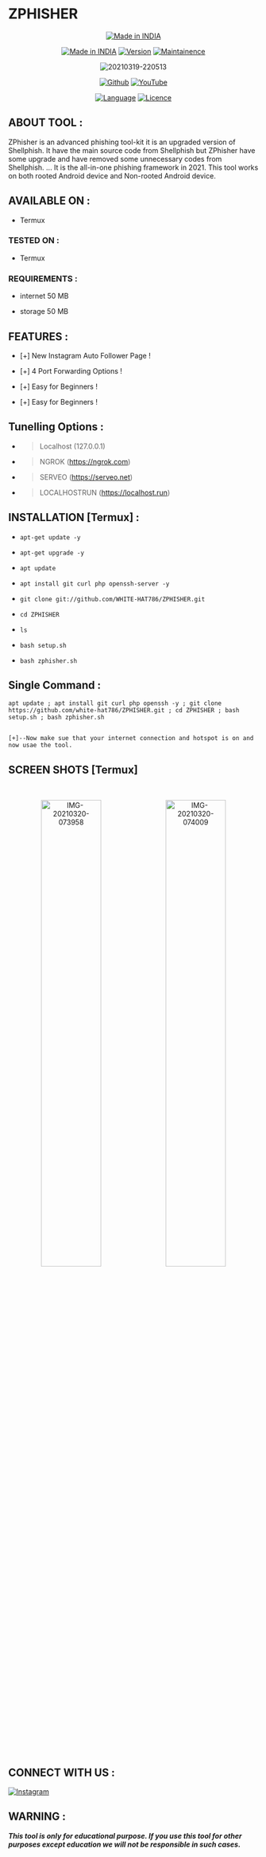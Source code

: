 # ZPHISHER

<p align="center">
<a href="https://github.com/WHITE-HAT786/zphisher"><img title="Made in INDIA" src="https://img.shields.io/badge/MADE%20IN-INDIA-SCRIPT?colorA=%23ff8100&colorB=%23017e40&colorC=%23ff0000&style=for-the-badge"></a>
</p>

<p align="center">
<a href="https://github.com/WHITE-HAT786/zphisher"><img title="Made in INDIA" src="https://img.shields.io/badge/Tool-zphisher-green.svg"></a>
<a href="https://github.com/WHITE-HAT786/zphisher"><img title="Version" src="https://img.shields.io/badge/Version-1.0-green.svg?style=flat-square"></a>
<a href="https://github.com/WHITE-HAT786/zphisher"><img title="Maintainence" src="https://img.shields.io/badge/Maintained%3F-yes-green.svg"></a>

</p>

<p align="center">
<img src="https://i.ibb.co/tD4cgJv/20210319-220513.png" alt="20210319-220513" border="0">

</p>

<p align="center">
<a href="https://github.com/WHITE-HAT786"><img title="Github" src="https://img.shields.io/badge/WHITE-HAT786-brightgreen?style=for-the-badge&logo=github"></a>
<a href="https://youtu.be/EgYXZJWgCcQ"><img title="YouTube" src="https://img.shields.io/badge/YouTube-WHITE HAT-red?style=for-the-badge&logo=Youtube"></a>

</p>

<p align="center">
<a href="https://github.com/WHITE-HAT786"><img title="Language" src="https://img.shields.io/badge/Made%20with-HTML-1f425f.svg?v=103"></a>
<a href="https://github.com/WHITE-HAT786"><img title="Licence" src="https://img.shields.io/badge/License-GNU-blue.svg"></a>

</p>

## ABOUT TOOL :

ZPhisher is an advanced phishing tool-kit it is an upgraded version of Shellphish. It have the main source code from Shellphish but ZPhisher have some upgrade and have removed some unnecessary codes from Shellphish. ... It is the all-in-one phishing framework in 2021. This tool works on both rooted Android device and Non-rooted Android device.

## AVAILABLE ON :

* Termux

### TESTED ON :

* Termux

### REQUIREMENTS :

* internet 50 MB

* storage 50 MB

## FEATURES :

* [+] New Instagram Auto Follower Page !

* [+] 4 Port Forwarding Options !

* [+] Easy for Beginners !

* [+] Easy for Beginners !

## Tunelling Options :
* > Localhost (127.0.0.1)
* > NGROK (https://ngrok.com)
* > SERVEO (https://serveo.net)
* > LOCALHOSTRUN (https://localhost.run)

## INSTALLATION [Termux] :

* `apt-get update -y`

* `apt-get upgrade -y`

* `apt update`

* `apt install git curl php openssh-server -y`

* `git clone git://github.com/WHITE-HAT786/ZPHISHER.git`

* `cd ZPHISHER`

* `ls`

* `bash setup.sh`

* `bash zphisher.sh`

## Single Command :
```
apt update ; apt install git curl php openssh -y ; git clone https://github.com/white-hat786/ZPHISHER.git ; cd ZPHISHER ; bash setup.sh ; bash zphisher.sh
```


```

[+]--Now make sue that your internet connection and hotspot is on and now usae the tool.
```

## SCREEN SHOTS [Termux]
<br>

<p align="center">
<img img width="49%" src="https://i.ibb.co/MNrhMMS/IMG-20210320-073958.jpg" alt="IMG-20210320-073958" border="0">
<img img width="49%"  src="https://i.ibb.co/zXgtZyD/IMG-20210320-074009.jpg" alt="IMG-20210320-074009" border="0">
</p>


## CONNECT WITH US :

[![Instagram](https://img.shields.io/badge/INSTAGRAM-FOLLOW-red?style=for-the-badge&logo=instagram)](https://instagram.com/white_hat_278?igshid=175v9uifresgr)

## WARNING : 

***This tool is only for educational purpose. If you use this tool for other purposes except education we will not be responsible in such cases.***









